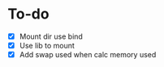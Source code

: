 # To-do 

- [x] Mount dir use bind
- [x] Use lib to mount
- [x] Add swap used when calc memory used
